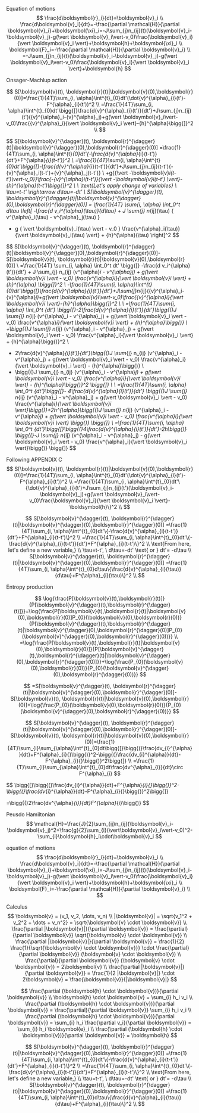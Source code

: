 Equation of motions
$$
\frac{d\boldsymbol{r}_i}{dt}=\boldsymbol{v}_i
\\
\frac{d\boldsymbol{v}_i}{dt}=-\frac{\partial \mathcal{H}}{\partial \boldsymbol{v}_i}+\boldsymbol{\xi}_i=-J\sum_{j}n_{ij}(t)(\boldsymbol{v}_i-\boldsymbol{v}_j)-g(\vert \boldsymbol{v}_i\vert-v_0)\frac{\boldsymbol{v}_i}{\vert \boldsymbol{v}_i \vert}+\boldsymbol{h}+\boldsymbol{\xi}_i
\\
\boldsymbol{F}_i=-\frac{\partial \mathcal{H}}{\partial \boldsymbol{v}_i}
\\
=-J\sum_{j}n_{ij}(t)(\boldsymbol{v}_i-\boldsymbol{v}_j)-g(\vert \boldsymbol{v}_i\vert-v_0)\frac{\boldsymbol{v}_i}{\vert \boldsymbol{v}_i \vert}+\boldsymbol{h}
$$


Onsager-Machlup action


$$
S[\boldsymbol{v}(t), \boldsymbol{r}(t)|\boldsymbol{v}(0),\boldsymbol{r}(0)]=\frac{1}{4T}\sum_{i, \alpha}\int^{t}_{0}dt'(\dot{v}^{\alpha}_{i}(t')-F^{\alpha}_{i}(t'))^2
\\
=\frac{1}{4T}\sum_{i, \alpha}\int^{t}_{0}dt'\bigg{[}\frac{d{v}^{\alpha}_{i}(t')}{dt'}+J\sum_{j}n_{ij}(t')({v}^{\alpha}_i-{v}^{\alpha}_j)+g(\vert \boldsymbol{v}_i\vert-v_0)\frac{{v}^{\alpha}_i}{\vert \boldsymbol{v}_i \vert}-{h}^{\alpha}\bigg{]}^2
\\
$$

$$
S[\boldsymbol{v}^{\dagger}(t), \boldsymbol{r}^{\dagger}(t)|\boldsymbol{v}^{\dagger}(0),\boldsymbol{r}^{\dagger}(0)]
=\frac{1}{4T}\sum_{i, \alpha}\int^{t}_{0}dt'\{-\frac{d{v}^{\alpha}_{i}(t-t')}{dt'}+F^{\alpha}_{i}(t-t')\}^2
\\
=\frac{1}{4T}\sum_{i, \alpha}\int^{t}_{0}dt'\bigg{[}-\frac{d{v}^{\alpha}_{i}(t-t')}{dt'}+J\sum_{j}n_{ij}(t-t')\{-{v}^{\alpha}_i(t-t')+{v}^{\alpha}_j(t-t')\}
\\
+g\{{\vert -\boldsymbol{v}_i(t-t')\vert-v_0}\}\frac{-{v}^{\alpha}_i(t-t')}{\vert -\boldsymbol{v}_i(t-t') \vert}-{h}^{\alpha}(t-t')\bigg{]}^2
\\
\\
\text{Let's apply change of variables}
\\
\tau=t-t' \rightarrow d\tau=-dt'
\\
S[\boldsymbol{v}^{\dagger}(t), \boldsymbol{r}^{\dagger}(t)|\boldsymbol{v}^{\dagger}(0),\boldsymbol{r}^{\dagger}(0)] = \frac{1}{4T} \sum_{i, \alpha} \int_0^t d\tau \left[ -\frac{d v_i^{\alpha}(\tau)}{d\tau} + J \sum_{j} n_{ij}(\tau) \{ v^{\alpha}_i(\tau) - v^{\alpha}_j(\tau) \} 
+ g \{ \vert \boldsymbol{v}_i(\tau) \vert - v_0 \} \frac{v^{\alpha}_i(\tau)}{\vert \boldsymbol{v}_i(\tau) \vert} + {h}^{\alpha}(\tau) \right]^2
$$

$$
S[\boldsymbol{v}^{\dagger}(t), \boldsymbol{r}^{\dagger}(t)|\boldsymbol{v}^{\dagger}(0),\boldsymbol{r}^{\dagger}(0)]-S[\boldsymbol{v}(t), \boldsymbol{r}(t)|\boldsymbol{v}(0),\boldsymbol{r}(0)]
\\
=\frac{1}{4T} \sum_{i, \alpha} \int_0^t dt' \bigg{[} -\frac{d v_i^{\alpha}(t')}{dt'} + J \sum_{j} n_{ij} (v^{\alpha}_i - v^{\alpha}_j) + g(\vert \boldsymbol{v}_i \vert - v_0) \frac{v^{\alpha}_i}{\vert \boldsymbol{v}_i \vert} + {h}^{\alpha} \bigg{]}^2
\\
-\frac{1}{4T}\sum_{i, \alpha}\int^{t}_{0}dt'\bigg{[}\frac{d{v}^{\alpha}_{i}(t')}{dt'}+J\sum_{j}n_{ij}({v}^{\alpha}_i-{v}^{\alpha}_j)+g(\vert \boldsymbol{v}_i\vert-v_0)\frac{{v}^{\alpha}_i}{\vert \boldsymbol{v}_i \vert}-{h}^{\alpha}\bigg{]}^2
\\
\\
=\frac{1}{4T}\sum_{i, \alpha} \int_0^t {dt'} \bigg{[}-2\frac{d{v}^{\alpha}_{i}(t')}{dt'}\bigg{(}J \sum_{j} n_{ij} (v^{\alpha}_i - v^{\alpha}_j) + g(\vert \boldsymbol{v}_i \vert - v_0) \frac{v^{\alpha}_i}{\vert \boldsymbol{v}_i \vert} + {h}^{\alpha}\bigg{)} 
\\
+\bigg{(}J \sum_{j} n_{ij} (v^{\alpha}_i - v^{\alpha}_j) + g(\vert \boldsymbol{v}_i \vert - v_0) \frac{v^{\alpha}_i}{\vert \boldsymbol{v}_i \vert} + {h}^{\alpha}\bigg{)}^2
\\
- 2\frac{d{v}^{\alpha}_{i}(t')}{dt'}\bigg{(}J \sum_{j} n_{ij} (v^{\alpha}_i - v^{\alpha}_j) + g(\vert \boldsymbol{v}_i \vert - v_0) \frac{v^{\alpha}_i}{\vert \boldsymbol{v}_i \vert} - {h}^{\alpha}\bigg{)} 
\\
- \bigg{(}J \sum_{j} n_{ij} (v^{\alpha}_i - v^{\alpha}_j) + g(\vert \boldsymbol{v}_i \vert - v_0) \frac{v^{\alpha}_i}{\vert \boldsymbol{v}_i \vert} - {h}^{\alpha}\bigg{)}^2   \bigg{]}
\\
\\
=\frac{1}{4T}\sum_{i, \alpha} \int_0^t {dt'}\bigg{[}- 4\frac{d{v}^{\alpha}_{i}(t')}{dt'} \bigg{(}J \sum_{j} n_{ij} (v^{\alpha}_i - v^{\alpha}_j) + g(\vert \boldsymbol{v}_i \vert - v_0) \frac{v^{\alpha}_i}{\vert \boldsymbol{v}_i \vert}\bigg{)}+2h^{\alpha}\bigg{(}J \sum_{j} n_{ij} (v^{\alpha}_i - v^{\alpha}_j) + g(\vert \boldsymbol{v}_i \vert - v_0) \frac{v^{\alpha}_i}{\vert \boldsymbol{v}_i \vert} \bigg{)}      \bigg{]}
\\
=\frac{1}{4T}\sum_{i, \alpha} \int_0^t {dt'}\bigg{[}\bigg{(}4\frac{d{v}^{\alpha}_{i}(t')}{dt'}-2h\bigg{)} \bigg{(}-J \sum_{j} n_{ij} (v^{\alpha}_i - v^{\alpha}_j) - g(\vert \boldsymbol{v}_i \vert - v_0) \frac{v^{\alpha}_i}{\vert \boldsymbol{v}_i \vert}\bigg{)}     \bigg{]}
$$


Following APPENDIX C
$$
S[\boldsymbol{v}(t), \boldsymbol{r}(t)|\boldsymbol{v}(0),\boldsymbol{r}(0)]=\frac{1}{4T}\sum_{i, \alpha}\int^{t}_{0}dt'(\dot{v}^{\alpha}_{i}(t')-F^{\alpha}_{i}(t'))^2
\\
=\frac{1}{4T}\sum_{i, \alpha}\int^{t}_{0}dt'\{\dot{v}^{\alpha}_{i}(t')+J\sum_{j}n_{ij}(t')(\boldsymbol{v}_i-\boldsymbol{v}_j)+g(\vert \boldsymbol{v}_i\vert-v_0)\frac{\boldsymbol{v}_i}{\vert \boldsymbol{v}_i \vert}-\boldsymbol{h}\}^2
\\
$$

$$
S[\boldsymbol{v}^{\dagger}(t), \boldsymbol{r}^{\dagger}(t)|\boldsymbol{v}^{\dagger}(0),\boldsymbol{r}^{\dagger}(0)]
=\frac{1}{4T}\sum_{i, \alpha}\int^{t}_{0}dt'\{-\frac{d{v}^{\alpha}_{i}(t-t')}{dt'}+F^{\alpha}_{i}(t-t')\}^2
\\
=\frac{1}{4T}\sum_{i, \alpha}\int^{t}_{0}dt'\{-\frac{d{v}^{\alpha}_{i}(t-t')}{dt'}+F^{\alpha}_{i}(t-t')\}^2
\\
\text{From here, let's define a new variable,}
\\
\tau=t-t', \ d\tau=-dt' \text{ or } dt'= -d\tau
\\
S[\boldsymbol{v}^{\dagger}(t), \boldsymbol{r}^{\dagger}(t)|\boldsymbol{v}^{\dagger}(0),\boldsymbol{r}^{\dagger}(0)]
=\frac{1}{4T}\sum_{i, \alpha}\int^{t}_{0}d\tau\{\frac{d{v}^{\alpha}_{i}(\tau)}{d\tau}+F^{\alpha}_{i}(\tau)\}^2
\\
$$




Entropy production


$$
\log{\frac{P[\boldsymbol{v}(t),\boldsymbol{r}(t)]}{P[\boldsymbol{v}^{\dagger}(t),\boldsymbol{r}^{\dagger}(t)]}}=\log{\frac{P[\boldsymbol{v}(t),\boldsymbol{r}(t)|\boldsymbol{v}(0),\boldsymbol{r}(0)]P_{0}(\boldsymbol{v}(0),\boldsymbol{r}(0))}{P[\boldsymbol{v}^{\dagger}(t),\boldsymbol{r}^{\dagger}(t)|\boldsymbol{v}^{\dagger}(0),\boldsymbol{r}^{\dagger}(0)]P_{0}(\boldsymbol{v}^{\dagger}(0),\boldsymbol{r}^{\dagger}(0))}}
\\
=\log{\frac{P[\boldsymbol{v}(t),\boldsymbol{r}(t)|\boldsymbol{v}(0),\boldsymbol{r}(0)]}{P[\boldsymbol{v}^{\dagger}(t),\boldsymbol{r}^{\dagger}(t)|\boldsymbol{v}^{\dagger}(0),\boldsymbol{r}^{\dagger}(0)]}}+\log{\frac{P_{0}(\boldsymbol{v}(0),\boldsymbol{r}(0))}{P_{0}(\boldsymbol{v}^{\dagger}(0),\boldsymbol{r}^{\dagger}(0))}}
$$



$$
=S[\boldsymbol{v}^{\dagger}(t), \boldsymbol{r}^{\dagger}(t)|\boldsymbol{v}^{\dagger}(0),\boldsymbol{r}^{\dagger}(0)]-S[\boldsymbol{v}(t), \boldsymbol{r}(t)|\boldsymbol{v}(0),\boldsymbol{r}(0)]+\log{\frac{P_{0}(\boldsymbol{v}(0),\boldsymbol{r}(0))}{P_{0}(\boldsymbol{v}^{\dagger}(0),\boldsymbol{r}^{\dagger}(0))}}
$$

$$
S[\boldsymbol{v}^{\dagger}(t), \boldsymbol{r}^{\dagger}(t)|\boldsymbol{v}^{\dagger}(0),\boldsymbol{r}^{\dagger}(0)]-S[\boldsymbol{v}(t), \boldsymbol{r}(t)|\boldsymbol{v}(0),\boldsymbol{r}(0)]=\frac{1}{4T}\sum_{i}\sum_{\alpha}\int^{t}_{0}dt\bigg{[}\bigg{(}\frac{dv_{i}^{\alpha}}{dt}+F^{\alpha}_{i}{}\bigg{)}^2-\bigg{(}\frac{dv_{i}^{\alpha}}{dt}-F^{\alpha}_{i}{}\bigg{)}^2\bigg{]}
\\
=\frac{1}{T}\sum_{i}\sum_{\alpha}\int^{t}_{0}dt\frac{dv^{\alpha}_{i}}{dt}\circ F^{\alpha}_{i}
$$

$$
\bigg{[}\bigg{(}\frac{dv_{i}^{\alpha}}{dt}+F^{\alpha}_{i}{}\bigg{)}^2-\bigg{(}\frac{dv_{i}^{\alpha}}{dt}-F^{\alpha}_{i}{}\bigg{)}^2\bigg{]}

=\bigg{(}2\frac{dv^{\alpha}_{i}}{dt}F^{\alpha}_{i}\bigg{)}
$$






Peusdo Hamiltonian
$$
\mathcal{H}=\frac{J}{2}\sum_{ij}n_{ij}(\boldsymbol{v}_i-\boldsymbol{v}_j)^2+\frac{g}{2}\sum_{i}(\vert\boldsymbol{v}_i\vert-v_0)^2-\sum_{i}\boldsymbol{h}_i\cdot\boldsymbol{v}_i
$$


equation of motions
$$
\frac{d\boldsymbol{r}_i}{dt}=\boldsymbol{v}_i
\\
\frac{d\boldsymbol{v}_i}{dt}=-\frac{\partial \mathcal{H}}{\partial \boldsymbol{v}_i}+\boldsymbol{\xi}_i=-J\sum_{j}n_{ij}(t)(\boldsymbol{v}_i-\boldsymbol{v}_j)-g(\vert \boldsymbol{v}_i\vert-v_0)\frac{\boldsymbol{v}_i}{\vert \boldsymbol{v}_i \vert}+\boldsymbol{h}+\boldsymbol{\xi}_i
\\
\boldsymbol{F}_i=-\frac{\partial \mathcal{H}}{\partial \boldsymbol{v}_i}
\\
$$


Calculus
$$
\boldsymbol{v} = (v_1, v_2, \dots, v_n)
\\
|\boldsymbol{v}| = \sqrt{v_1^2 + v_2^2 + \dots + v_n^2} = \sqrt{\boldsymbol{v} \cdot \boldsymbol{v}}
\\
\frac{\partial |\boldsymbol{v}|}{\partial \boldsymbol{v}} = \frac{\partial}{\partial \boldsymbol{v}} \sqrt{\boldsymbol{v} \cdot \boldsymbol{v}}
\\
\frac{\partial |\boldsymbol{v}|}{\partial \boldsymbol{v}} = \frac{1}{2} \frac{1}{\sqrt{\boldsymbol{v} \cdot \boldsymbol{v}}} \cdot \frac{\partial}{\partial \boldsymbol{v}} (\boldsymbol{v} \cdot \boldsymbol{v})
\\
\frac{\partial}{\partial \boldsymbol{v}} (\boldsymbol{v} \cdot \boldsymbol{v}) = 2\boldsymbol{v}
\\
\frac{\partial |\boldsymbol{v}|}{\partial \boldsymbol{v}} = \frac{1}{2 |\boldsymbol{v}|} \cdot 2\boldsymbol{v} = \frac{\boldsymbol{v}}{|\boldsymbol{v}|}
$$

$$
\frac{\partial (\boldsymbol{h} \cdot \boldsymbol{v})}{\partial \boldsymbol{v}}
\\
\boldsymbol{h} \cdot \boldsymbol{v} = \sum_{i} h_i v_i
\\
\frac{\partial (\boldsymbol{h} \cdot \boldsymbol{v})}{\partial \boldsymbol{v}} = \frac{\partial}{\partial \boldsymbol{v}} \sum_{i} h_i v_i
\\
\frac{\partial (\boldsymbol{h} \cdot \boldsymbol{v})}{\partial \boldsymbol{v}} = \sum_{i} h_i \frac{\partial v_i}{\partial \boldsymbol{v}} = \sum_{i} h_i \boldsymbol{e}_i
\\
\frac{\partial (\boldsymbol{h} \cdot \boldsymbol{v})}{\partial \boldsymbol{v}} = \boldsymbol{h}
$$

$$
S[\boldsymbol{v}^{\dagger}(t), \boldsymbol{r}^{\dagger}(t)|\boldsymbol{v}^{\dagger}(0),\boldsymbol{r}^{\dagger}(0)]
=\frac{1}{4T}\sum_{i, \alpha}\int^{t}_{0}dt'\{-\frac{d{v}^{\alpha}_{i}(t-t')}{dt'}+F^{\alpha}_{i}(t-t')\}^2
\\
=\frac{1}{4T}\sum_{i, \alpha}\int^{t}_{0}dt'\{-\frac{d{v}^{\alpha}_{i}(t-t')}{dt'}+F^{\alpha}_{i}(t-t')\}^2
\\
\text{From here, let's define a new variable,}
\\
\tau=t-t', \ d\tau=-dt' \text{ or } dt'= -d\tau
\\
S[\boldsymbol{v}^{\dagger}(t), \boldsymbol{r}^{\dagger}(t)|\boldsymbol{v}^{\dagger}(0),\boldsymbol{r}^{\dagger}(0)]
=\frac{1}{4T}\sum_{i, \alpha}\int^{t}_{0}d\tau\{\frac{d{v}^{\alpha}_{i}(\tau)}{d\tau}+F^{\alpha}_{i}(\tau)\}^2
\\
$$
